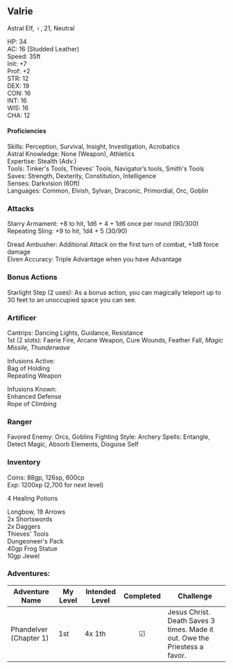 ## Valrie
Astral Elf, ♀, 21, Neutral

HP: 34 \
AC: 16 (Studded Leather) \
Speed: 35ft \
Init: +7 \
Prof: +2 \
STR: 12 \
DEX: 19 \
CON: 16 \
INT: 16 \
WIS: 16 \
CHA: 12

#### Proficiencies
Skills: Perception, Survival, Insight, Investigation, Acrobatics \
Astral Knowledge: None (Weapon), Athletics \
Expertise: Stealth (Adv.) \
Tools: Tinker's Tools, Thieves' Tools, Navigator’s tools, Smith's Tools \
Saves: Strength, Dexterity, Constitution, Intelligence \
Senses: Darkvision (60ft) \
Languages: Common, Elvish, Sylvan, Draconic, Primordial, Orc, Goblin

### Attacks
Starry Armament: +8 to hit, 1d6 + 4 + 1d6 once per round (90/300) \
Repeating Sling: +9 to hit, 1d4 + 5 (30/90) 

Dread Ambusher: Additional Attack on the first turn of combat, +1d8 force damage \
Elven Accuracy: Triple Advantage when you have Advantage

### Bonus Actions
Starlight Step (2 uses): As a bonus action, you can magically teleport up to 30 feet to an unoccupied space you can see. 

### Artificer
Cantrips: Dancing Lights, Guidance, Resistance \
1st (2 slots): Faerie Fire, Arcane Weapon, Cure Wounds, Feather Fall, *Magic Missile, Thunderwave*

Infusions Active: \
Bag of Holding \
Repeating Weapon

Infusions Known: \
Enhanced Defense \
Rope of Climbing 

### Ranger
Favored Enemy: Orcs, Goblins 
Fighting Style: Archery
Spells: Entangle, Detect Magic, Absorb Elements, Disguise Self

### Inventory
Coins: 88gp, 126sp, 600cp \
Exp: 1200xp (2,700 for next level)

4 Healing Potions 

Longbow, 19 Arrows \
2x Shortswords \
2x Daggers \
Thieves' Tools \
Dungeoneer's Pack \
40gp Frog Statue \
10gp Jewel 



### Adventures:
| Adventure Name          | My Level | Intended Level | Completed | Challenge |
| ------------------------- | ------ | -------------- |:---:|-----|
| Phandelver (Chapter 1) |  1st   | 4x 1th         | ☑ | Jesus Christ. Death Saves 3 times. Made it out. Owe the Priestess a favor. |
